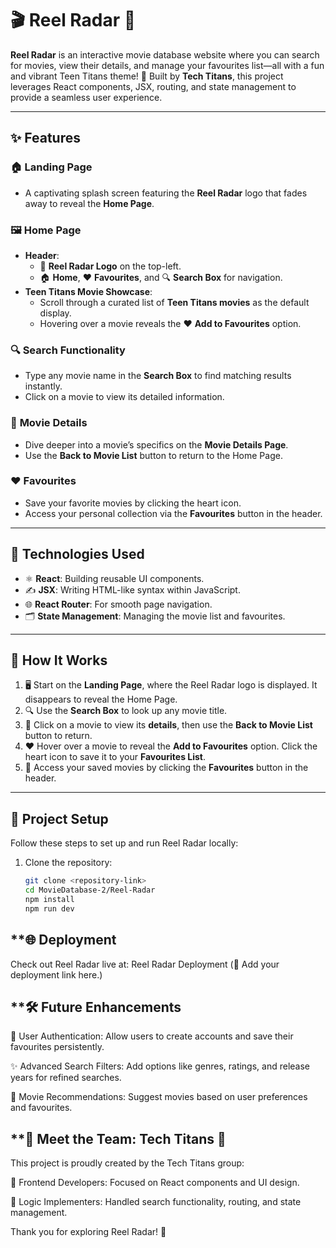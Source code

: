 # 🎬 Reel Radar 🎥  

**Reel Radar** is an interactive movie database website where you can search for movies, view their details, and manage your favourites list—all with a fun and vibrant Teen Titans theme! 🚀 Built by **Tech Titans**, this project leverages React components, JSX, routing, and state management to provide a seamless user experience.

---

## **✨ Features**
### 🏠 **Landing Page**
- A captivating splash screen featuring the **Reel Radar** logo that fades away to reveal the **Home Page**.

### 🖼️ **Home Page**
- **Header**:
  - 🎨 **Reel Radar Logo** on the top-left.
  - 🏠 **Home**, ❤️ **Favourites**, and 🔍 **Search Box** for navigation.
- **Teen Titans Movie Showcase**:
  - Scroll through a curated list of **Teen Titans movies** as the default display.
  - Hovering over a movie reveals the ❤️ **Add to Favourites** option.

### 🔍 **Search Functionality**
- Type any movie name in the **Search Box** to find matching results instantly.  
- Click on a movie to view its detailed information.

### 📝 **Movie Details**
- Dive deeper into a movie’s specifics on the **Movie Details Page**.
- Use the **Back to Movie List** button to return to the Home Page.

### ❤️ **Favourites**
- Save your favorite movies by clicking the heart icon.
- Access your personal collection via the **Favourites** button in the header.

---

## **🔧 Technologies Used**
- ⚛️ **React**: Building reusable UI components.
- ✍️ **JSX**: Writing HTML-like syntax within JavaScript.
- 🌐 **React Router**: For smooth page navigation.
- 🗂️ **State Management**: Managing the movie list and favourites.

---

## **🚀 How It Works**
1. 🖥️ Start on the **Landing Page**, where the Reel Radar logo is displayed. It disappears to reveal the Home Page.  
2. 🔍 Use the **Search Box** to look up any movie title.  
3. 🎥 Click on a movie to view its **details**, then use the **Back to Movie List** button to return.  
4. ❤️ Hover over a movie to reveal the **Add to Favourites** option. Click the heart icon to save it to your **Favourites List**.  
5. 📃 Access your saved movies by clicking the **Favourites** button in the header.  

---

## **📂 Project Setup**
Follow these steps to set up and run Reel Radar locally:  
1. Clone the repository:  
   ```bash
   git clone <repository-link>
   cd MovieDatabase-2/Reel-Radar
   npm install
   npm run dev

## **🌐 Deployment
Check out Reel Radar live at:
Reel Radar Deployment
(🔗 Add your deployment link here.)

## **🛠️ Future Enhancements
👤 User Authentication: Allow users to create accounts and save their favourites persistently.

✨ Advanced Search Filters: Add options like genres, ratings, and release years for refined searches.

🤝 Movie Recommendations: Suggest movies based on user preferences and favourites.

## **🌟 Meet the Team: Tech Titans 🚀
This project is proudly created by the Tech Titans group:

🎨 Frontend Developers: Focused on React components and UI design.

🧠 Logic Implementers: Handled search functionality, routing, and state management.

Thank you for exploring Reel Radar! 🌟

